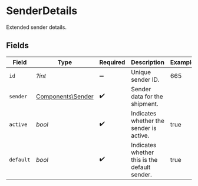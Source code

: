 # SenderDetails

Extended sender details.


## Fields

| Field                                                  | Type                                                   | Required                                               | Description                                            | Example                                                |
| ------------------------------------------------------ | ------------------------------------------------------ | ------------------------------------------------------ | ------------------------------------------------------ | ------------------------------------------------------ |
| `id`                                                   | *?int*                                                 | :heavy_minus_sign:                                     | Unique sender ID.                                      | 665                                                    |
| `sender`                                               | [Components\Sender](../../Models/Components/Sender.md) | :heavy_check_mark:                                     | Sender data for the shipment.                          |                                                        |
| `active`                                               | *bool*                                                 | :heavy_check_mark:                                     | Indicates whether the sender is active.                | true                                                   |
| `default`                                              | *bool*                                                 | :heavy_check_mark:                                     | Indicates whether this is the default sender.          | true                                                   |